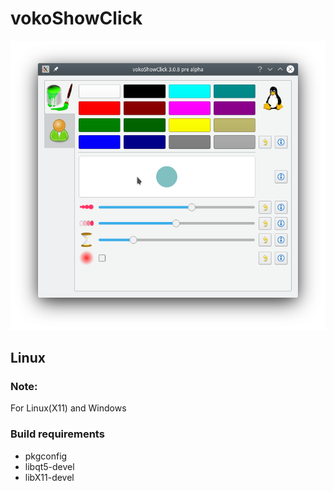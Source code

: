 # vokoShowClick
![Picture](https://github.com/vkohaupt/vokoShowClick/blob/main/vokoShowClick.png)

## Linux

### Note:
For Linux(X11) and Windows

### Build requirements
* pkgconfig
* libqt5-devel
* libX11-devel
